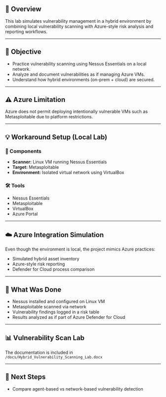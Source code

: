 ## 📘 Overview
This lab simulates vulnerability management in a hybrid environment by combining local vulnerability scanning with Azure-style risk analysis and reporting workflows.

---

## 🎯 Objective
- Practice vulnerability scanning using Nessus Essentials on a local network.
- Analyze and document vulnerabilities as if managing Azure VMs.
- Understand how hybrid environments (on-prem + cloud) are secured.

---

## ⚠️ Azure Limitation
Azure does not permit deploying intentionally vulnerable VMs such as Metasploitable due to platform restrictions.

---

## 💡 Workaround Setup (Local Lab)

### 🔧 Components
- **Scanner:** Linux VM running Nessus Essentials
- **Target:** Metasploitable
- **Environment:** Isolated virtual network using VirtualBox

### 🛠️ Tools
- Nessus Essentials
- Metasploitable 
- VirtualBox
- Azure Portal

---

## ☁️ Azure Integration Simulation
Even though the environment is local, the project mimics Azure practices:

- Simulated hybrid asset inventory
- Azure-style risk reporting
- Defender for Cloud process comparison

---

## 📝 What Was Done
- Nessus installed and configured on Linux VM
- Metasploitable scanned via network
- Vulnerability findings logged in a risk table
- Results analyzed as if part of Azure Defender for Cloud

---

## 📊 Vulnerability Scan Lab 
The documentation is included in `/docs/Hybrid_Vulnerability_Scanning_Lab.docx`

---

## 🚀 Next Steps
- Compare agent-based vs network-based vulnerability detection
